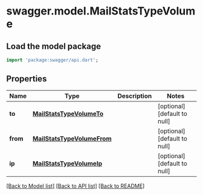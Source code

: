 # swagger.model.MailStatsTypeVolume

## Load the model package
```dart
import 'package:swagger/api.dart';
```

## Properties
Name | Type | Description | Notes
------------ | ------------- | ------------- | -------------
**to** | [**MailStatsTypeVolumeTo**](MailStatsTypeVolumeTo.md) |  | [optional] [default to null]
**from** | [**MailStatsTypeVolumeFrom**](MailStatsTypeVolumeFrom.md) |  | [optional] [default to null]
**ip** | [**MailStatsTypeVolumeIp**](MailStatsTypeVolumeIp.md) |  | [optional] [default to null]

[[Back to Model list]](../README.md#documentation-for-models) [[Back to API list]](../README.md#documentation-for-api-endpoints) [[Back to README]](../README.md)

